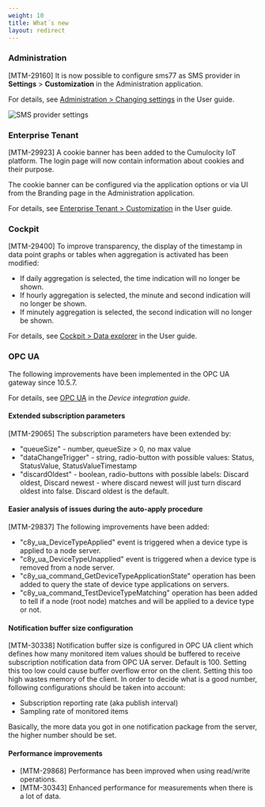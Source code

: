 ```yaml
---
weight: 10
title: What´s new
layout: redirect
---
```


### Administration

[MTM-29160] It is now possible to configure sms77 as SMS provider in **Settings** > **Customization** in the  Administration application.  

For details, see [Administration > Changing settings](/users-guide/administration#changing-settings) in the User guide.

![SMS provider settings](/images/release-notes/sms-provider-sms77.png) 


### Enterprise Tenant

[MTM-29923] A cookie banner has been added to the Cumulocity IoT platform. The login page will now contain information about cookies and their purpose.

The cookie banner can be configured via the application options or via UI from the Branding page in the Administration application. 

For details, see [Enterprise Tenant > Customization](/users-guide/enterprise-edition#customization) in the User guide.


### Cockpit

[MTM-29400] To improve transparency, the display of the timestamp in data point graphs or tables when aggregation is activated has been modified: 

* If daily aggregation is selected, the time indication will no longer be shown.
* If hourly aggregation is selected, the minute and second indication will no longer be shown.
* If minutely aggregation is selected, the second indication will no longer be shown.

For details, see [Cockpit > Data explorer](/users-guide/cockpit#data-explorer) in the User guide.
 

### OPC UA

The following improvements have been implemented in the OPC UA gateway since 10.5.7.

For details, see [OPC UA](/protocol-integration/opcua) in the *Device integration guide*.  

#### Extended subscription parameters 

[MTM-29065] The subscription parameters have been extended by: 

* "queueSize" - number, queueSize > 0, no max value
* "dataChangeTrigger" - string, radio-button with possible values: Status, StatusValue, StatusValueTimestamp
* "discardOldest" - boolean, radio-buttons with possible labels: Discard oldest, Discard newest - where discard newest will just turn discard oldest into false. Discard oldest is the default.

#### Easier analysis of issues during the auto-apply procedure 

[MTM-29837] The following improvements have been added:

* "c8y&#95;ua&#95;DeviceTypeApplied" event is triggered when a device type is applied to a node server.<br>
* "c8y&#95;ua&#95;DeviceTypeUnapplied" event is triggered when a device type is removed from a node server.<br>
* "c8y&#95;ua_command&#95;GetDeviceTypeApplicationState" operation has been added to query the state of device type applications on servers.<br>
* "c8y&#95;ua_command&#95;TestDeviceTypeMatching" operation has been added to tell if a node (root node) matches and will be applied to a device type or not.

#### Notification buffer size configuration 

[MTM-30338] Notification buffer size is configured in OPC UA client which defines how many monitored item values should be buffered to receive subscription notification data from OPC UA server. Default is 100. Setting this too low could cause buffer overflow error on the client. Setting this too high wastes memory of the client. In order to decide what is a good number, following configurations should be taken into account:

* Subscription reporting rate (aka publish interval)
* Sampling rate of monitored items
 
Basically, the more data you got in one notification package from the server, the higher number should be set.

#### Performance improvements 

* [MTM-29868] Performance has been improved when using read/write operations. 
* [MTM-30343] Enhanced performance for measurements when there is a lot of data. 

